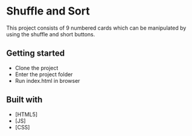 # Shuffle and Sort

This project consists of 9 numbered cards which can be manipulated by using the shuffle and short buttons.

## Getting started

- Clone the project
- Enter the project folder
- Run index.html in browser

## Built with

- [HTML5]
- [JS]
- [CSS]
